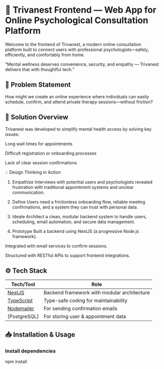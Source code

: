 # 🧠 Trivanest Frontend — Web App for Online Psychological Consultation Platform

Welcome to the frontend of Trivanest, a modern online consultation platform built to connect users with professional psychologists—safely, efficiently, and comfortably from home.

“Mental wellness deserves convenience, security, and empathy — Trivanest delivers that with thoughtful tech.”

## 💭 Problem Statement

How might we create an online experience where individuals can easily schedule, confirm, and attend private therapy sessions—without friction?

## 🎯 Solution Overview

Trivanest was developed to simplify mental health access by solving key issues:

Long wait times for appointments

Difficult registration or onboarding processes

Lack of clear session confirmations

💡 Design Thinking in Action

1. Empathize
   Interviews with potential users and psychologists revealed frustration with traditional appointment systems and unclear communication.

2. Define
   Users need a frictionless onboarding flow, reliable meeting confirmations, and a system they can trust with personal data.

3. Ideate
   Architect a clean, modular backend system to handle users, scheduling, email automation, and secure data management.

4. Prototype
   Built a backend using NestJS (a progressive Node.js framework).

Integrated with email services to confirm sessions.

Structured with RESTful APIs to support frontend integrations.

## ⚙️ Tech Stack

| Tech/Tool                                     | Role                                        |
| --------------------------------------------- | ------------------------------------------- |
| [NestJS](https://nestjs.com/)                 | Backend framework with modular architecture |
| [TypeScript](https://www.typescriptlang.org/) | Type-safe coding for maintainability        |
| [Nodemailer](https://nodemailer.com/about/)   | For sending confirmation emails             |
| \[PostgreSQL]                                 | For storing user & appointment data         |

## 📥 Installation & Usage

### Install dependencies

npm install
